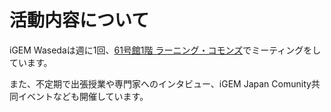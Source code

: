 # 活動内容について

iGEM Wasedaは週に1回、[61号館1階 ラーニング・コモンズ](https://www.koubou.sci.waseda.ac.jp/summary/LearningCommons61.html)でミーティングをしています。

<!-- 生物実験は、[先端生命医科学センター（TWIns）](https://www.waseda.jp/inst/twins/)で行っています。 -->

また、不定期で出張授業や専門家へのインタビュー、iGEM Japan Comunity共同イベントなども開催しています。